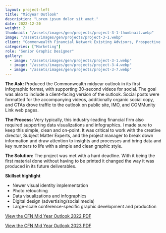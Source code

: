 ```yaml
---
layout: project-left
title: "Midyear Outlook"
description: "Lorem ipsum dolor sit amet."
date: 2022-12-20
weight: 2
thumbnail: "/assets/images/gen/projects/project-3-1-thumbnail.webp"
image: "/assets/images/gen/projects/project-3-1.webp"
client: "Commonwealth Financial Network Existing Advisors, Prospective Advisors"
categories: ["Marketing"]
role: "Senior Graphic Designer"
gallery:
  - image: "/assets/images/gen/projects/project-3-1.webp"
  - image: "/assets/images/gen/projects/project-3-4.webp"
  - image: "/assets/images/gen/projects/project-3-7.webp"
---
```


<strong>The Ask:</strong> Produced the Commonwealth midyear outlook in its first infographic format, with supporting 30-second videos for social. The goal was also to include a client-facing version of the outlook. Social posts were formatted for the accompanying videos, additionally organic social copy, and CTAs drove traffic to the outlook on public site, IMO, and COMMunity Link web pages.

<strong>The Process:</strong> Very typically, this industry-leading financial firm also required supporting data visualizations and infographics. I made sure to keep this simple, clean and on-point. It was critical to work with the creative director, Subject Matter Experts, and the project manager to break down information and draw attention to insights and processes and bring data and key numbers to life with a simple and clean graphic style.

<strong>The Solution:</strong> The project was met with a hard deadline. With it being the first material done without having to be printed it changed the way it was produced in its future deliverables. 

<strong>Skillset highlight</strong>
- Newer visual identity implementation
- Photo retouching
- Data visualizations and infographics
- Digital design (advertising/social media)
- Large-scale conference-specific graphic development and production

[View the CFN Mid Year Outlook 2022 PDF](/portfolio/assets/pdf/CFN_Mid_Year_Outlook.pdf)

[View the CFN Mid Year Outlook 2023 PDF](/portfolio/assets/pdf/MidyearOutlook_2023.pdf)
